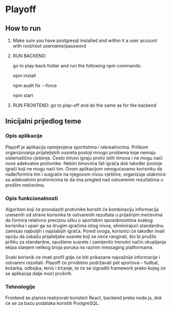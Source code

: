 # Playoff

## How to run

1) Make sure you have postgresql installed and within it a user account with root/root username/password

2) RUN BACKEND: 

    go to play-back folder and run the following npm commands:
    
    npm install
    
    npm audit fix --force
    
    npm start

3) RUN FRONTEND: go to play-off and do the same as for the backend



## Inicijalni prijedlog teme
### Opis aplikacije
Playoff je aplikacija namijenjena sportistima i rekreativcima. Prilikom organizovanja prijateljskih susreta postoji mnogo problema koje nemaju sistematično rješenje. Često timovi igraju protiv istih timova i ne mogu naći nove adekvatne protivnike. Nekim timovima fali igrača dok također postoje igrači koji ne mogu naći tim. Ovom aplikacijom omogućavamo korisniku da nađe/formira tim i suigrače na njegovom nivou vještine, organizuje utakmice sa adekvatnim protivnicima te da ima pregled nad ostvarenim rezultatima u prošlim mečevima.

### Opis funkcionalnosti
Algoritam koji će pronalaziti protivnike koristit će kombinaciju informacija unesenih od strane korisnika te ostvarenih rezultata u prijašnjim mečevima da formira relativno preciznu sliku o sportskim sposobnostima svakog korisnika i upari ga sa drugim igračima istog nivoa, eliminirajući standardnu zamisao najboljih i najslabijih igrača. Pored ovoga, korisnici će također imati opciju da zakažu prijateljske susrete koji se neće rangirati, što bi pružilo priliku za standardne, opuštene susrete i zamijenilo trenutni način okupljanja ekipa slanjem velikog broja poruka na raznim messaging platformama.

Svaki korisnik će imati profil gdje će biti prikazane najvažnije informacije i ostvareni rezultati. Playoff će prvobitno podržavati pet sportova – fudbal, košarka, odbojka, tenis i trčanje, te će se izgraditi framework preko kojeg će se aplikacija dalje moći proširiti.

### Tehnologije
Frontend se planira realizovati koristeći React, backend preko node.js, dok će se za bazu podataka koristiti PostgreSQL.
